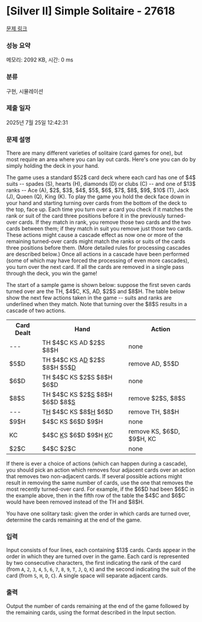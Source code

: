 # [Silver II] Simple Solitaire - 27618 

[문제 링크](https://www.acmicpc.net/problem/27618) 

### 성능 요약

메모리: 2092 KB, 시간: 0 ms

### 분류

구현, 시뮬레이션

### 제출 일자

2025년 7월 25일 12:42:31

### 문제 설명

<p>There are many different varieties of solitaire (card games for one), but most require an area where you can lay out cards. Here's one you can do by simply holding the deck in your hand.</p>

<p>The game uses a standard $52$ card deck where each card has one of $4$ suits -- spades (S), hearts (H), diamonds (D) or clubs (C) -- and one of $13$ ranks -- Ace (A), $2$, $3$, $4$, $5$, $6$, $7$, $8$, $9$, $10$ (T), Jack (J), Queen (Q), King (K). To play the game you hold the deck face down in your hand and starting turning over cards from the bottom of the deck to the top, face up. Each time you turn over a card you check if it matches the rank or suit of the card three positions before it in the previously turned-over cards. If they match in rank, you remove those two cards and the two cards between them; if they match in suit you remove just those two cards. These actions might cause a cascade effect as now one or more of the remaining turned-over cards might match the ranks or suits of the cards three positions before them. (More detailed rules for processing cascades are described below.) Once all actions in a cascade have been performed (some of which may have forced the processing of even more cascades), you turn over the next card. If all the cards are removed in a single pass through the deck, you win the game!</p>

<p>The start of a sample game is shown below: suppose the first seven cards turned over are the TH, $4$C, KS, AD, $2$S and $8$H. The table below show the next few actions taken in the game -- suits and ranks are underlined when they match. Note that turning over the $8$S results in a cascade of two actions.</p>

<table class="table table-bordered table-center-50">
	<tbody>
		<tr>
			<th>Card Dealt</th>
			<th>Hand</th>
			<th>Action</th>
		</tr>
		<tr>
			<td>---</td>
			<td>TH $4$C KS AD $2$S $8$H</td>
			<td>none</td>
		</tr>
		<tr>
			<td>$5$D</td>
			<td>TH $4$C KS A<u>D</u> $2$S $8$H $5$<u>D</u></td>
			<td>remove AD, $5$D</td>
		</tr>
		<tr>
			<td>$6$D</td>
			<td>TH $4$C KS $2$S $8$H $6$D</td>
			<td>none</td>
		</tr>
		<tr>
			<td>$8$S</td>
			<td>TH $4$C KS $2$<u>S</u> $8$H $6$D $8$<u>S</u></td>
			<td>remove $2$S, $8$S</td>
		</tr>
		<tr>
			<td>---</td>
			<td>T<u>H</u> $4$C KS $8$<u>H</u> $6$D</td>
			<td>remove TH, $8$H</td>
		</tr>
		<tr>
			<td>$9$H</td>
			<td>$4$C KS $6$D $9$H</td>
			<td>none</td>
		</tr>
		<tr>
			<td>KC</td>
			<td>$4$C <u>K</u>S $6$D $9$H <u>K</u>C</td>
			<td>remove KS, $6$D, $9$H, KC</td>
		</tr>
		<tr>
			<td>$2$C</td>
			<td>$4$C $2$C</td>
			<td>none</td>
		</tr>
	</tbody>
</table>

<p>If there is ever a choice of actions (which can happen during a cascade), you should pick an action which removes four adjacent cards over an action that removes two non-adjacent cards. If several possible actions might result in removing the same number of cards, use the one that removes the most recently turned-over card. For example, if the $6$D had been $6$C in the example above, then in the fifth row of the table the $4$C and $6$C would have been removed instead of the TH and $8$H.</p>

<p>You have one solitary task: given the order in which cards are turned over, determine the cards remaining at the end of the game.</p>

### 입력 

 <p>Input consists of four lines, each containing $13$ cards. Cards appear in the order in which they are turned over in the game. Each card is represented by two consecutive characters, the first indicating the rank of the card (from <code>A</code>, <code>2</code>, <code>3</code>, <code>4</code>, <code>5</code>, <code>6</code>, <code>7</code>, <code>8</code>, <code>9</code>, <code>T</code>, <code>J</code>, <code>Q</code>, <code>K</code>) and the second indicating the suit of the card (from <code>S</code>, <code>H</code>, <code>D</code>, <code>C</code>). A single space will separate adjacent cards.</p>

### 출력 

 <p>Output the number of cards remaining at the end of the game followed by the remaining cards, using the format described in the Input section.</p>

